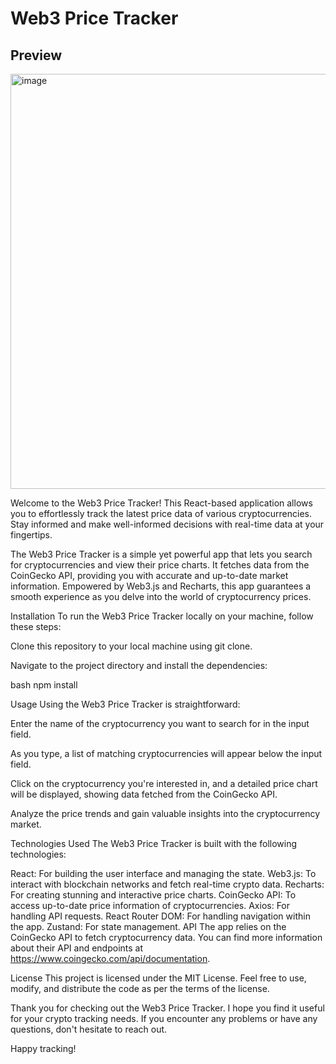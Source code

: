 # Web3 Price Tracker
## Preview
<img width="664" alt="image" src="https://github.com/allanheremi/web3PriceTracker/assets/121552608/8832c29d-2bdb-431f-b41f-875c46f4d72b">

Welcome to the Web3 Price Tracker! This React-based application allows you to effortlessly track the latest price data of various cryptocurrencies. Stay informed and make well-informed decisions with real-time data at your fingertips.

The Web3 Price Tracker is a simple yet powerful app that lets you search for cryptocurrencies and view their price charts. It fetches data from the CoinGecko API, providing you with accurate and up-to-date market information. Empowered by Web3.js and Recharts, this app guarantees a smooth experience as you delve into the world of cryptocurrency prices.

Installation
To run the Web3 Price Tracker locally on your machine, follow these steps:

Clone this repository to your local machine using git clone.

Navigate to the project directory and install the dependencies:

bash
npm install

Usage
Using the Web3 Price Tracker is straightforward:

Enter the name of the cryptocurrency you want to search for in the input field.

As you type, a list of matching cryptocurrencies will appear below the input field.

Click on the cryptocurrency you're interested in, and a detailed price chart will be displayed, showing data fetched from the CoinGecko API.

Analyze the price trends and gain valuable insights into the cryptocurrency market.

Technologies Used
The Web3 Price Tracker is built with the following technologies:

React: For building the user interface and managing the state.
Web3.js: To interact with blockchain networks and fetch real-time crypto data.
Recharts: For creating stunning and interactive price charts.
CoinGecko API: To access up-to-date price information of cryptocurrencies.
Axios: For handling API requests.
React Router DOM: For handling navigation within the app.
Zustand: For state management.
API
The app relies on the CoinGecko API to fetch cryptocurrency data. You can find more information about their API and endpoints at https://www.coingecko.com/api/documentation.

License
This project is licensed under the MIT License. Feel free to use, modify, and distribute the code as per the terms of the license.

Thank you for checking out the Web3 Price Tracker. I hope you find it useful for your crypto tracking needs. If you encounter any problems or have any questions, don't hesitate to reach out.

Happy tracking!
